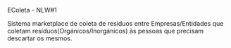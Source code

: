 EColeta - NLW#1

Sistema marketplace de coleta de resíduos entre Empresas/Entidades que coletam resíduos(Orgánicos/Inorgánicos) às pessoas que precisam descartar os mesmos.